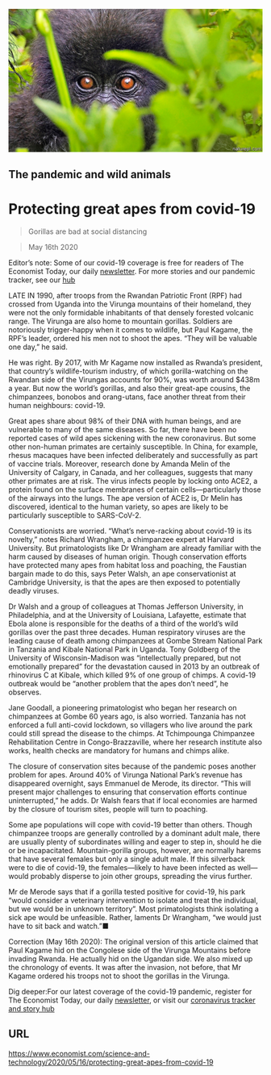 ![](./images/20200516_STP001_0.jpg)

## The pandemic and wild animals

# Protecting great apes from covid-19

> Gorillas are bad at social distancing

> May 16th 2020

Editor’s note: Some of our covid-19 coverage is free for readers of The Economist Today, our daily [newsletter](https://www.economist.com/https://my.economist.com/user#newsletter). For more stories and our pandemic tracker, see our [hub](https://www.economist.com//news/2020/03/11/the-economists-coverage-of-the-coronavirus)

LATE IN 1990, after troops from the Rwandan Patriotic Front (RPF) had crossed from Uganda into the Virunga mountains of their homeland, they were not the only formidable inhabitants of that densely forested volcanic range. The Virunga are also home to mountain gorillas. Soldiers are notoriously trigger-happy when it comes to wildlife, but Paul Kagame, the RPF’s leader, ordered his men not to shoot the apes. “They will be valuable one day,” he said.

He was right. By 2017, with Mr Kagame now installed as Rwanda’s president, that country’s wildlife-tourism industry, of which gorilla-watching on the Rwandan side of the Virungas accounts for 90%, was worth around $438m a year. But now the world’s gorillas, and also their great-ape cousins, the chimpanzees, bonobos and orang-utans, face another threat from their human neighbours: covid-19.

Great apes share about 98% of their DNA with human beings, and are vulnerable to many of the same diseases. So far, there have been no reported cases of wild apes sickening with the new coronavirus. But some other non-human primates are certainly susceptible. In China, for example, rhesus macaques have been infected deliberately and successfully as part of vaccine trials. Moreover, research done by Amanda Melin of the University of Calgary, in Canada, and her colleagues, suggests that many other primates are at risk. The virus infects people by locking onto ACE2, a protein found on the surface membranes of certain cells—particularly those of the airways into the lungs. The ape version of ACE2 is, Dr Melin has discovered, identical to the human variety, so apes are likely to be particularly susceptible to SARS-CoV-2.

Conservationists are worried. “What’s nerve-racking about covid-19 is its novelty,” notes Richard Wrangham, a chimpanzee expert at Harvard University. But primatologists like Dr Wrangham are already familiar with the harm caused by diseases of human origin. Though conservation efforts have protected many apes from habitat loss and poaching, the Faustian bargain made to do this, says Peter Walsh, an ape conservationist at Cambridge University, is that the apes are then exposed to potentially deadly viruses.

Dr Walsh and a group of colleagues at Thomas Jefferson University, in Philadelphia, and at the University of Louisiana, Lafayette, estimate that Ebola alone is responsible for the deaths of a third of the world’s wild gorillas over the past three decades. Human respiratory viruses are the leading cause of death among chimpanzees at Gombe Stream National Park in Tanzania and Kibale National Park in Uganda. Tony Goldberg of the University of Wisconsin-Madison was “intellectually prepared, but not emotionally prepared” for the devastation caused in 2013 by an outbreak of rhinovirus C at Kibale, which killed 9% of one group of chimps. A covid-19 outbreak would be “another problem that the apes don’t need”, he observes.

Jane Goodall, a pioneering primatologist who began her research on chimpanzees at Gombe 60 years ago, is also worried. Tanzania has not enforced a full anti-covid lockdown, so villagers who live around the park could still spread the disease to the chimps. At Tchimpounga Chimpanzee Rehabilitation Centre in Congo-Brazzaville, where her research institute also works, health checks are mandatory for humans and chimps alike.

The closure of conservation sites because of the pandemic poses another problem for apes. Around 40% of Virunga National Park’s revenue has disappeared overnight, says Emmanuel de Merode, its director. “This will present major challenges to ensuring that conservation efforts continue uninterrupted,” he adds. Dr Walsh fears that if local economies are harmed by the closure of tourism sites, people will turn to poaching.

Some ape populations will cope with covid-19 better than others. Though chimpanzee troops are generally controlled by a dominant adult male, there are usually plenty of subordinates willing and eager to step in, should he die or be incapacitated. Mountain-gorilla groups, however, are normally harems that have several females but only a single adult male. If this silverback were to die of covid-19, the females—likely to have been infected as well—would probably disperse to join other groups, spreading the virus further.

Mr de Merode says that if a gorilla tested positive for covid-19, his park “would consider a veterinary intervention to isolate and treat the individual, but we would be in unknown territory”. Most primatologists think isolating a sick ape would be unfeasible. Rather, laments Dr Wrangham, “we would just have to sit back and watch.”■

Correction (May 16th 2020): The original version of this article claimed that Paul Kagame hid on the Congolese side of the Virunga Mountains before invading Rwanda. He actually hid on the Ugandan side. We also mixed up the chronology of events. It was after the invasion, not before, that Mr Kagame ordered his troops not to shoot the gorillas in the Virunga. 

Dig deeper:For our latest coverage of the covid-19 pandemic, register for The Economist Today, our daily [newsletter](https://www.economist.com//newslettersignup), or visit our [coronavirus tracker and story hub](https://www.economist.com//coronavirus)

## URL

https://www.economist.com/science-and-technology/2020/05/16/protecting-great-apes-from-covid-19
